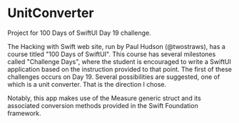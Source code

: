 # UnitConverter
Project for 100 Days of SwiftUI  Day 19 challenge.

The Hacking with Swift web site, run by Paul Hudson (@twostraws), has a course titled "100 Days of SwiftUI". This course has several milestones
called "Challenge Days", where the student is encouraged to write a SwiftUI application based on the instruction provided to that point. The
first of these challenges occurs on Day 19. Several possibilities are suggested, one of which is a unit converter. That is the direction I chose.

Notably, this app makes use of the Measure generic struct and its associated conversion methods provided in the Swift Foundation framework.
